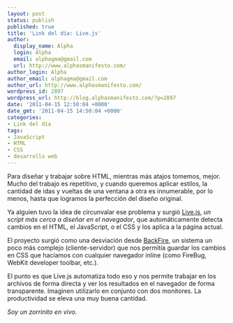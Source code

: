 ```yaml
---
layout: post
status: publish
published: true
title: 'Link del día: Live.js'
author:
  display_name: Alpha
  login: Alpha
  email: alphagma@gmail.com
  url: http://www.alphasmanifesto.com/
author_login: Alpha
author_email: alphagma@gmail.com
author_url: http://www.alphasmanifesto.com/
wordpress_id: 2897
wordpress_url: http://blog.alphasmanifesto.com/?p=2897
date: '2011-04-15 12:50:04 +0000'
date_gmt: '2011-04-15 14:50:04 +0000'
categories:
- Link del día
tags:
- JavaScript
- HTML
- CSS
- desarrollo web
---
```


Para diseñar y trabajar sobre HTML, mientras más atajos tomemos, mejor. Mucho del trabajo es repetitivo, y cuando queremos aplicar estilos, la cantidad de idas y vueltas de una ventana a otra es innumerable, por lo menos, hasta que logramos la perfección del diseño original.

Ya alguien tuvo la idea de circunvalar ese problema y surgió [Live.js](http://livejs.com/), _un script más cerca a diseñar en el navegador_, que automáticamente detecta cambios en el HTML, el JavaScript, o el CSS y los aplica a la página actual.

El proyecto surgió como una desviación desde [BackFire](http://code.google.com/p/backfire/), un sistema un poco más complejo (cliente-servidor) que nos permitía guardar los cambios en CSS que hacíamos con cualquier navegador inline (como FireBug, WebKit developer toolbar, etc.).

El punto es que Live.js automatiza todo eso y nos permite trabajar en los archivos de forma directa y ver los resultados en el navegador de forma transparente. Imaginen utilizarlo en conjunto con dos monitores. La productividad se eleva una muy buena cantidad.

_Soy un zorrinito en vivo._
